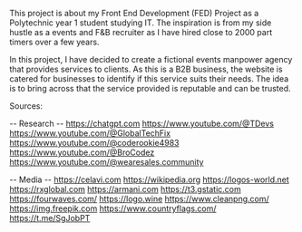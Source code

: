 This project is about my Front End Development (FED) Project as a Polytechnic year 1 student studying IT.
The inspiration is from my side hustle as a events and F&B recruiter as I have hired close to 2000 part timers over a few years.

In this project, I have decided to create a fictional events manpower agency that provides services to clients.
As this is a B2B business, the website is catered for businesses to identify if this service suits their needs.
The idea is to bring across that the service provided is reputable and can be trusted.


Sources:

-- Research --
https://chatgpt.com
https://www.youtube.com/@TDevs
https://www.youtube.com/@GlobalTechFix
https://www.youtube.com/@coderookie4983
https://www.youtube.com/@BroCodez
https://www.youtube.com/@wearesales.community


-- Media --
https://celavi.com
https://wikipedia.org
https://logos-world.net
https://rxglobal.com
https://armani.com
https://t3.gstatic.com
https://fourwaves.com/
https://logo.wine
https://www.cleanpng.com/
https://img.freepik.com
https://www.countryflags.com/
https://t.me/SgJobPT